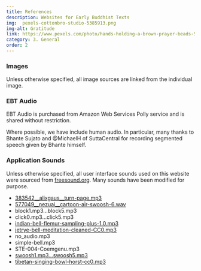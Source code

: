```yaml
---
title: References
description: Websites for Early Buddhist Texts
img:  pexels-cottonbro-studio-5385913.png
img-alt: Gratitude
link: https://www.pexels.com/photo/hands-holding-a-brown-prayer-beads-5385913/
category: 3. General
order: 2
---
```


### Images

Unless otherwise specified, all image sources are linked from the individual image.

### EBT Audio

EBT Audio is purchased from Amazon Web Services Polly service and
is shared without restriction.

Where possible, we have include human audio. In particular, many thanks to Bhante Sujato and @MichaelH of SuttaCentral for recording segmented speech given by Bhante himself.

### Application Sounds

Unless otherwise specified, all user interface sounds used on this website
were sourced from [freesound.org](https://freesound.org/search/?q=click).
Many sounds have been modified for purpose.

* [383542__alixgaus__turn-page.mp3](https://freesound.org/people/alixgaus/sounds/383542/)
* [577049__nezuai__cartoon-air-swoosh-6.wav](https://freesound.org/people/nezuai/sounds/577049/)
* block1.mp3...block5.mp3
* click0.mp3...click5.mp3
* [indian-bell-flemur-sampling-plus-1.0.mp3](https://freesound.org/people/nezuai/sounds/577049/)
* [jetrye-bell-meditation-cleaned-CC0.mp3](https://freesound.org/people/JetRye/sounds/140128/)
* no_audio.mp3
* simple-bell.mp3
* STE-004-Coemgenu.mp3
* [swoosh1.mp3...swoosh5.mp3](https://freesound.org/people/nezuai/sounds/577049/)
* [tibetan-singing-bowl-horst-cc0.mp3](https://freesound.org/people/the_very_Real_Horst/packs/12242/)
